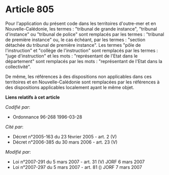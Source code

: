 # Article 805

Pour l'application du présent code dans les territoires d'outre-mer et en Nouvelle-Calédonie, les termes : "tribunal de
grande instance", "tribunal d'instance" ou "tribunal de police" sont remplacés par les termes : "tribunal de première
instance" ou, le cas échéant, par les termes : "section détachée du tribunal de première instance". Les termes "pôle de
l'instruction" et "collège de l'instruction" sont remplacés par les termes : "juge d'instruction" et les mots : "représentant
de l'Etat dans le département" sont remplacés par les mots : "représentant de l'Etat dans la collectivité".

De même, les références à des dispositions non applicables dans ces territoires et en Nouvelle-Calédonie sont remplacées par
les références à des dispositions applicables localement ayant le même objet.

**Liens relatifs à cet article**

_Codifié par_:

  - Ordonnance 96-268 1996-03-28

_Cité par_:

  - Décret n°2005-163 du 23 février 2005 - art. 2 (V)
  - Décret n°2006-385 du 30 mars 2006 - art. 23 (V)

_Modifié par_:

  - Loi n°2007-291 du 5 mars 2007 - art. 31 (V) JORF 6 mars 2007
  - Loi n°2007-297 du 5 mars 2007 - art. 81 () JORF 7 mars 2007
